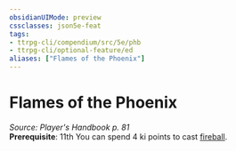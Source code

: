 ```yaml
---
obsidianUIMode: preview
cssclasses: json5e-feat
tags:
- ttrpg-cli/compendium/src/5e/phb
- ttrpg-cli/optional-feature/ed
aliases: ["Flames of the Phoenix"]
---
```

# Flames of the Phoenix
*Source: Player's Handbook p. 81*  
**Prerequisite**: 11th
You can spend 4 ki points to cast [fireball](3-Mechanics/CLI/spells/fireball.md).